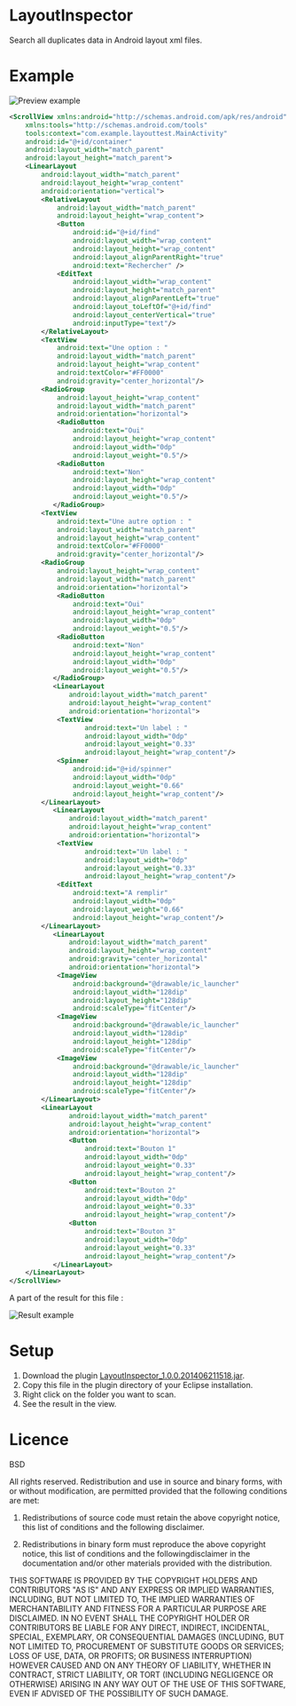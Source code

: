 LayoutInspector
===============

Search all duplicates data in Android layout xml files.

Example
=======

![Preview example](http://www.sdangin.fr/git/example.png)

```xml
<ScrollView xmlns:android="http://schemas.android.com/apk/res/android"
    xmlns:tools="http://schemas.android.com/tools"
    tools:context="com.example.layouttest.MainActivity"
    android:id="@+id/container"
    android:layout_width="match_parent"
    android:layout_height="match_parent">
    <LinearLayout
        android:layout_width="match_parent"
        android:layout_height="wrap_content"
        android:orientation="vertical">
        <RelativeLayout 
            android:layout_width="match_parent"
            android:layout_height="wrap_content">
            <Button
                android:id="@+id/find"
                android:layout_width="wrap_content"
                android:layout_height="wrap_content"
                android:layout_alignParentRight="true"
                android:text="Rechercher" />
            <EditText
                android:layout_width="wrap_content"
                android:layout_height="match_parent"
                android:layout_alignParentLeft="true"
                android:layout_toLeftOf="@+id/find"
                android:layout_centerVertical="true"
                android:inputType="text"/>
        </RelativeLayout>
        <TextView 
            android:text="Une option : "
            android:layout_width="match_parent"
            android:layout_height="wrap_content"
            android:textColor="#FF0000"
            android:gravity="center_horizontal"/>
        <RadioGroup 
            android:layout_height="wrap_content"
            android:layout_width="match_parent"
            android:orientation="horizontal">
            <RadioButton 
                android:text="Oui"
                android:layout_height="wrap_content"
                android:layout_width="0dp"
                android:layout_weight="0.5"/>
            <RadioButton 
                android:text="Non"
                android:layout_height="wrap_content"
                android:layout_width="0dp"
                android:layout_weight="0.5"/>
           </RadioGroup>
        <TextView 
            android:text="Une autre option : "
            android:layout_width="match_parent"
            android:layout_height="wrap_content"
            android:textColor="#FF0000"
            android:gravity="center_horizontal"/>
        <RadioGroup 
            android:layout_height="wrap_content"
            android:layout_width="match_parent"
            android:orientation="horizontal">
            <RadioButton 
                android:text="Oui"
                android:layout_height="wrap_content"
                android:layout_width="0dp"
                android:layout_weight="0.5"/>
            <RadioButton 
                android:text="Non"
                android:layout_height="wrap_content"
                android:layout_width="0dp"
                android:layout_weight="0.5"/>
           </RadioGroup>
           <LinearLayout
               android:layout_width="match_parent"
               android:layout_height="wrap_content"
               android:orientation="horizontal">
            <TextView 
                   android:text="Un label : "
                   android:layout_width="0dp"
                   android:layout_weight="0.33"
                   android:layout_height="wrap_content"/>
            <Spinner 
                android:id="@+id/spinner"
                android:layout_width="0dp"
                android:layout_weight="0.66"
                android:layout_height="wrap_content"/>
        </LinearLayout>
           <LinearLayout
               android:layout_width="match_parent"
               android:layout_height="wrap_content"
               android:orientation="horizontal">
            <TextView 
                   android:text="Un label : "
                   android:layout_width="0dp"
                   android:layout_weight="0.33"
                   android:layout_height="wrap_content"/>
            <EditText
                android:text="A remplir"
                android:layout_width="0dp"
                android:layout_weight="0.66"
                android:layout_height="wrap_content"/>
        </LinearLayout>
           <LinearLayout
               android:layout_width="match_parent"
               android:layout_height="wrap_content"
               android:gravity="center_horizontal"
               android:orientation="horizontal">
            <ImageView 
                android:background="@drawable/ic_launcher"
                android:layout_width="128dip"
                android:layout_height="128dip"
                android:scaleType="fitCenter"/>
            <ImageView 
                android:background="@drawable/ic_launcher"
                android:layout_width="128dip"
                android:layout_height="128dip"
                android:scaleType="fitCenter"/>
            <ImageView 
                android:background="@drawable/ic_launcher"
                android:layout_width="128dip"
                android:layout_height="128dip"
                android:scaleType="fitCenter"/>
        </LinearLayout>
        <LinearLayout
               android:layout_width="match_parent"
               android:layout_height="wrap_content"
               android:orientation="horizontal">
               <Button
                   android:text="Bouton 1"
                   android:layout_width="0dp"
                   android:layout_weight="0.33"
                   android:layout_height="wrap_content"/>
               <Button
                   android:text="Bouton 2"
                   android:layout_width="0dp"
                   android:layout_weight="0.33"
                   android:layout_height="wrap_content"/>
               <Button
                   android:text="Bouton 3"
                   android:layout_width="0dp"
                   android:layout_weight="0.33"
                   android:layout_height="wrap_content"/>
           </LinearLayout>
    </LinearLayout>
</ScrollView>
```

A part of the result for this file : 

![Result example](http://www.sdangin.fr/git/example_eclipse.png)

Setup
=====

1. Download the plugin [LayoutInspector_1.0.0.201406211518.jar](https://github.com/Sylvaner/LayoutInspector/blob/master/LayoutInspector_1.0.0.201406211518.jar).
2. Copy this file in the plugin directory of your Eclipse installation.
3. Right click on the folder you want to scan.
4. See the result in the view.

Licence
=======

BSD

All rights reserved.
Redistribution and use in source and binary forms, with or without
modification, are permitted provided that the following conditions are met:

1. Redistributions of source code must retain the above copyright notice, this
list of conditions and the following disclaimer.

2. Redistributions in binary form must reproduce the above copyright notice, 
this list of conditions and the followingdisclaimer in the documentation and/or
other materials provided with the distribution.

THIS SOFTWARE IS PROVIDED BY THE COPYRIGHT HOLDERS AND CONTRIBUTORS "AS IS" AND
ANY EXPRESS OR IMPLIED WARRANTIES, INCLUDING, BUT NOT LIMITED TO, THE IMPLIED 
WARRANTIES OF MERCHANTABILITY AND FITNESS FOR A PARTICULAR PURPOSE ARE 
DISCLAIMED. IN NO EVENT SHALL THE COPYRIGHT HOLDER OR CONTRIBUTORS BE LIABLE 
FOR ANY DIRECT, INDIRECT, INCIDENTAL, SPECIAL, EXEMPLARY, OR CONSEQUENTIAL 
DAMAGES (INCLUDING, BUT NOT LIMITED TO, PROCUREMENT OF SUBSTITUTE GOODS OR 
SERVICES; LOSS OF USE, DATA, OR PROFITS; OR BUSINESS INTERRUPTION) HOWEVER 
CAUSED AND ON ANY THEORY OF LIABILITY, WHETHER IN CONTRACT, STRICT LIABILITY, 
OR TORT (INCLUDING NEGLIGENCE OR OTHERWISE) ARISING IN ANY WAY OUT OF THE USE 
OF THIS SOFTWARE, EVEN IF ADVISED OF THE POSSIBILITY OF SUCH DAMAGE.
